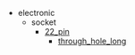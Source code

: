 * electronic
  * socket
    * [22_pin](electronic/socket/22_pin)
      * [through_hole_long](electronic/socket/22_pin/through_hole_long)
